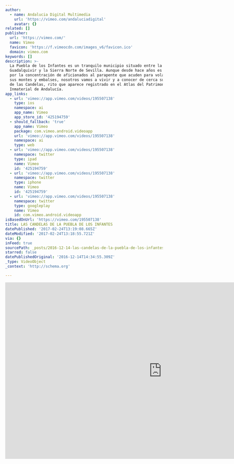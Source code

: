 ```yaml
---
author:
  - name: Andalucia Digital Multimedia
    url: 'https://vimeo.com/andaluciadigital'
    avatar: {}
related: []
publisher:
  url: 'https://vimeo.com/'
  name: Vimeo
  favicon: 'https://f.vimeocdn.com/images_v6/favicon.ico'
  domain: vimeo.com
keywords: []
description: >-
  La Puebla de los Infantes es un tranquilo municipio situado entre la Vega del
  Guadalquivir y la Sierra Norte de Sevilla. Aunque desde hace años es conocido
  por la concentración de aficionados al parapente que acuden para volar sobre
  sus montes y embalses, nosotros vamos a vivir y a conocer de cerca su Fiesta
  de las Candelas, rito que aparece registrado en el Atlas del Patrimonio
  Inmaterial de Andalucía.
app_links:
  - url: 'vimeo://app.vimeo.com/videos/195507138'
    type: ios
    namespace: ai
    app_name: Vimeo
    app_store_id: '425194759'
  - should_fallback: 'true'
    app_name: Vimeo
    package: com.vimeo.android.videoapp
    url: 'vimeo://app.vimeo.com/videos/195507138'
    namespace: ai
    type: web
  - url: 'vimeo://app.vimeo.com/videos/195507138'
    namespace: twitter
    type: ipad
    name: Vimeo
    id: '425194759'
  - url: 'vimeo://app.vimeo.com/videos/195507138'
    namespace: twitter
    type: iphone
    name: Vimeo
    id: '425194759'
  - url: 'vimeo://app.vimeo.com/videos/195507138'
    namespace: twitter
    type: googleplay
    name: Vimeo
    id: com.vimeo.android.videoapp
isBasedOnUrl: 'https://vimeo.com/195507138'
title: LAS CANDELAS DE LA PUEBLA DE LOS INFANTES
datePublished: '2017-02-24T13:19:08.665Z'
dateModified: '2017-02-24T13:18:55.721Z'
via: {}
inFeed: true
sourcePath: _posts/2016-12-14-las-candelas-de-la-puebla-de-los-infantes.md
starred: false
datePublishedOriginal: '2016-12-14T14:34:55.309Z'
_type: VideoObject
_context: 'http://schema.org'

---
```

<iframe src="https://cdn.embedly.com/widgets/media.html?src=https%3A%2F%2Fplayer.vimeo.com%2Fvideo%2F195507138&amp;url=https%3A%2F%2Fvimeo.com%2F195507138&amp;image=https%3A%2F%2Fi.vimeocdn.com%2Fvideo%2F607737516_1280.jpg&amp;key=b7d04c9b404c499eba89ee7072e1c4f7&amp;type=text%2Fhtml&amp;schema=vimeo" width="1000" height="563" scrolling="no" frameborder="0" allowfullscreen="" style=""></iframe>
